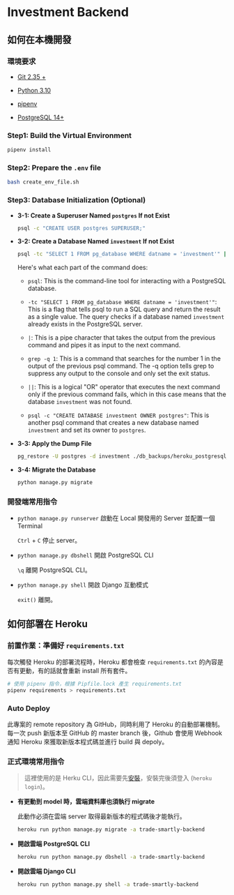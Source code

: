 # Investment Backend

## 如何在本機開發

### 環境要求

* [Git 2.35 +](https://git-scm.com/book/en/v2/Getting-Started-Installing-Git)

* [Python 3.10](https://www.python.org/downloads/release/python-3109/)

* [pipenv](https://pypi.org/project/pipenv/)

* [PostgreSQL 14+](https://adamtheautomator.com/install-postgresql-on-mac/)

### Step1: Build the Virtual Environment

```bash
pipenv install
```

### Step2: Prepare the `.env` file

```bash
bash create_env_file.sh
```

### Step3: Database Initialization (Optional)

* **3-1: Create a Superuser Named `postgres` If not Exist**

    ```bash
    psql -c "CREATE USER postgres SUPERUSER;"
    ```

* **3-2: Create a Database Named `investment` If not Exist**

    ```bash
    psql -tc "SELECT 1 FROM pg_database WHERE datname = 'investment'" | grep -q 1 || psql -c "CREATE DATABASE investment OWNER postgres"
    ```

    Here's what each part of the command does:

  * `psql`: This is the command-line tool for interacting with a PostgreSQL database.

  * `-tc "SELECT 1 FROM pg_database WHERE datname = 'investment'"`: This is a flag that tells psql to run a SQL query and return the result as a single value. The query checks if a database named `investment` already exists in the PostgreSQL server.

  * `|`: This is a pipe character that takes the output from the previous command and pipes it as input to the next command.

  * `grep -q 1`: This is a command that searches for the number 1 in the output of the previous psql command. The -q option tells grep to suppress any output to the console and only set the exit status.

  * `||`: This is a logical "OR" operator that executes the next command only if the previous command fails, which in this case means that the database `investment` was not found.

  * `psql -c "CREATE DATABASE investment OWNER postgres"`: This is another psql command that creates a new database named `investment` and set its owner to `postgres`.

* **3-3: Apply the Dump File**

    ```bash
    pg_restore -U postgres -d investment ./db_backups/heroku_postgresql_latest
    ```

* **3-4: Migrate the Database**

    ```bash
    python manage.py migrate
    ```

### 開發端常用指令

* `python manage.py runserver` 啟動在 Local 開發用的 Server 並配置一個 Terminal

    `Ctrl` + `C` 停止 server。

* `python manage.py dbshell` 開啟 PostgreSQL CLI

    `\q` 離開 PostgreSQL CLI。

* `python manage.py shell` 開啟 Django 互動模式

    `exit()` 離開。

## 如何部署在 Heroku

### 前置作業：準備好 `requirements.txt`

每次觸發 Heroku 的部署流程時，Heroku 都會檢查 `requirements.txt` 的內容是否有更動，有的話就會重新 install 所有套件。

```bash
# 使用 pipenv 指令，根據 Pipfile.lock 產生 requirements.txt
pipenv requirements > requirements.txt
```

### Auto Deploy

此專案的 remote repository 為 GitHub，同時利用了 Heroku 的自動部署機制。每一次 push 新版本至 GitHub 的 master branch 後，Github 會使用 Webhook 通知 Heroku 來獲取新版本程式碼並進行 build 與 depoly。

### 正式環境常用指令

>這裡使用的是 Herku CLI，因此需要先[安裝](https://devcenter.heroku.com/articles/heroku-cli)，安裝完後須登入 (`heroku login`)。

* **有更動到 model 時，雲端資料庫也須執行 migrate**

    此動作必須在雲端 server 取得最新版本的程式碼後才能執行。

    ```bash
    heroku run python manage.py migrate -a trade-smartly-backend
    ```

* **開啟雲端 PostgreSQL CLI**

    ```bash
    heroku run python manage.py dbshell -a trade-smartly-backend
    ```

* **開啟雲端 Django CLI**

    ```bash
    heroku run python manage.py shell -a trade-smartly-backend
    ```

